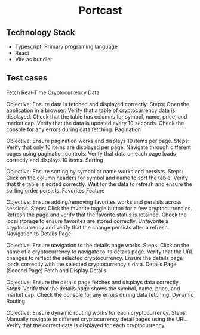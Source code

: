 <h1 align="center">Portcast</h1>

## Technology Stack
* Typescript: Primary programing language
* React
* Vite as bundler



## Test cases 
Fetch Real-Time Cryptocurrency Data

Objective: Ensure data is fetched and displayed correctly.
Steps:
Open the application in a browser.
Verify that a table of cryptocurrency data is displayed.
Check that the table has columns for symbol, name, price, and market cap.
Verify that the data is updated every 10 seconds.
Check the console for any errors during data fetching.
Pagination

Objective: Ensure pagination works and displays 10 items per page.
Steps:
Verify that only 10 items are displayed per page.
Navigate through different pages using pagination controls.
Verify that data on each page loads correctly and displays 10 items.
Sorting

Objective: Ensure sorting by symbol or name works and persists.
Steps:
Click on the column headers for symbol and name to sort the table.
Verify that the table is sorted correctly.
Wait for the data to refresh and ensure the sorting order persists.
Favorites Feature

Objective: Ensure adding/removing favorites works and persists across sessions.
Steps:
Click the favorite toggle button for a few cryptocurrencies.
Refresh the page and verify that the favorite status is retained.
Check the local storage to ensure favorites are stored correctly.
Unfavorite a cryptocurrency and verify that the change persists after a refresh.
Navigation to Details Page

Objective: Ensure navigation to the details page works.
Steps:
Click on the name of a cryptocurrency to navigate to its details page.
Verify that the URL changes to reflect the selected cryptocurrency.
Ensure the details page loads correctly with the selected cryptocurrency's data.
Details Page (Second Page)
Fetch and Display Details

Objective: Ensure the details page fetches and displays data correctly.
Steps:
Verify that the details page shows the symbol, name, price, and market cap.
Check the console for any errors during data fetching.
Dynamic Routing

Objective: Ensure dynamic routing works for each cryptocurrency.
Steps:
Manually navigate to different cryptocurrency detail pages using the URL.
Verify that the correct data is displayed for each cryptocurrency.


